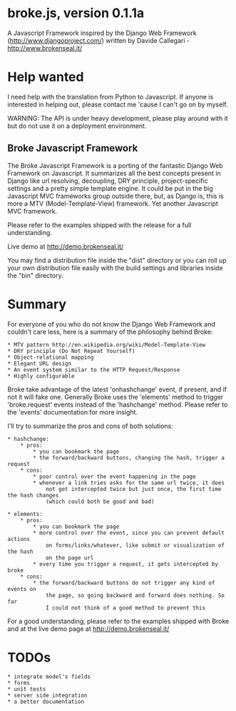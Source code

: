 # broke.js, version 0.1.1a
A Javascript Framework inspired by the Django Web Framework (http://www.djangoproject.com/)
written by Davide Callegari - http://www.brokenseal.it/

# Help wanted
I need help with the translation from Python to Javascript.
If anyone is interested in helping out, please contact me 'cause I can't go on by myself.

WARNING: The API is under heavy development, please play around with it
but do not use it on a deployment environment.

## Broke Javascript Framework

The Broke Javascript Framework is a porting of the fantastic Django Web Framework 
on Javascript. It summarizes all the best concepts present in Django like
url resolving, decoupling, DRY principle, project-specific settings and a pretty
simple template engine.
It could be put in the big Javascript MVC frameworks group outside there, but, as 
Django is, this is more a MTV (Model-Template-View) framework.
Yet another Javascript MVC framework.

Please refer to the examples shipped with the release for a full understanding.

Live demo at http://demo.brokenseal.it/

You may find a distribution file inside the "dist" directory or you can roll up your
own distribution file easily with the build settings and libraries inside the "bin" 
directory.

Summary
=======

For everyone of you who do not know the Django Web Framework and couldn't care less,
here is a summary of the philosophy behind Broke:

	* MTV pattern http://en.wikipedia.org/wiki/Model-Template-View
	* DRY principle (Do Not Repeat Yourself)
	* Object-relational mapping
	* Elegant URL design
	* An event system similar to the HTTP Request/Response
	* Highly configurable

Broke take advantage of the latest 'onhashchange' event, if present, and if not it 
will fake one.
Generally Broke uses the 'elements' method to trigger 'broke.request' events instead 
of the 'hashchange' method. Please refer to the 'events' documentation for more insight.

I'll try to summarize the pros and cons of both solutions:

    * hashchange:
    	* pros:
    		* you can bookmark the page
    		* the forward/backward buttons, changing the hash, trigger a request
    	* cons:
    		* poor control over the event happening in the page
    		* whenever a link tries asks for the same url twice, it does
    			not get intercepted twice but just once, the first time the hash changes
    			(which could both be good and bad)

    * elements:
    	* pros:
    		* you can bookmark the page
    		* more control over the event, since you can prevent default actions
    			on forms/links/whatever, like submit or visualization of the hash
    			on the page url
    		* every time you trigger a request, it gets intercepted by broke
    	* cons:
    		* the forward/backward buttons do not trigger any kind of events on
    			the page, so going backward and forward does nothing. So far 
    			I could not think of a good method to prevent this

For a good understanding, please refer to the examples shipped with Broke and at the live
demo page at http://demo.brokenseal.it/

TODOs
=====

	* integrate model's fields
	* forms
	* unit tests
	* server side integration
	* a better documentation
